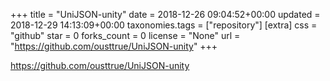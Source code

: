 +++
title = "UniJSON-unity"
date = 2018-12-26 09:04:52+00:00
updated = 2018-12-29 14:13:09+00:00
taxonomies.tags = ["repository"]
[extra]
css = "github"
star = 0
forks_count = 0
license = "None"
url = "https://github.com/ousttrue/UniJSON-unity"
+++

<https://github.com/ousttrue/UniJSON-unity>

